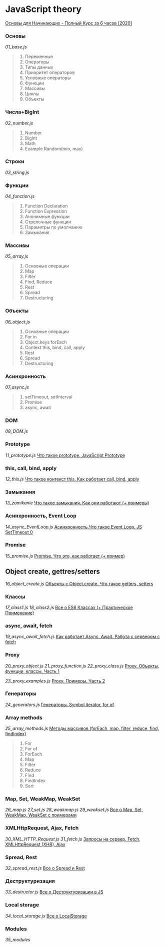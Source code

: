 # JavaScript theory

[Основы для Начинающих - Полный Курс за 6 часов [2020]](https://youtu.be/Bluxbh9CaQ0)

### Основы
*01_base.js*

> 1. Переменные
> 2. Операторы
> 3. Типы данных
> 4. Приоритет операторов
> 5. Условные операторы
> 6. Функции
> 7. Массивы
> 8. Циклы
> 9. Объекты

### Числа+BigInt
*02_number.js*

> 1. Number
> 2. BigInt
> 3. Math
> 4. Example Random(min, max)

### Строки
*03_string.js*

### Функции
*04_function.js*

> 1. Function Declaration
> 2. Function Expression
> 3. Анонимные функции
> 4. Стрелочные функции
> 5. Параметры по умолчанию
> 6. Замыкания

### Массивы
*05_array.js*

> 1. Основные операции
> 2. Map
> 3. Filter
> 4. Find, Reduce
> 5. Rest
> 6. Spread
> 7. Destructuring

### Объекты
*06_object.js*

> 1. Основные операции
> 2. For in
> 3. Object.keys forEach
> 4. Context this, bind, call, apply
> 5. Rest
> 6. Spread
> 7. Destructuring

### Асинхронность
*07_async.js*

> 1. setTimeout, setInterval
> 2. Promise
> 3. async, await

### DOM
*08_DOM.js*

### Prototype
*11_prototype.js*
[Что такое prototype. JavaScript Prototype](https://youtu.be/aQkgUUmUJy4)

### this, call, bind, apply
*12_this.js*
[Что такое контекст this. Как работает call, bind, apply](https://youtu.be/UGapN-hrekw)

### Замыкания
*13_zamikanie*
[Что такое замыкания. Как они работают (+ примеры)](https://youtu.be/pahO5XjnfLA)

### Асинхронность, Event Loop
*14_async_EventLoop.js*
[Асинхронность.Что такое Event Loop. JS SetTimeout 0](https://youtu.be/vIZs5tH-HGQ)

### Promise
*15_promise.js*
[Promise. Что это, как работает (+ пример)](https://youtu.be/1idOY3C1gYU)

## Object create, gettres/setters
*16_object_create.js*
[Объекты с Object.create. Что такое getters, setters](https://youtu.be/cS6nTVNzOPw)

### Классы
*17_class1.js*
*18_class2.js*
[Все о ES6 Классах (+ Практическое Применение)](https://youtu.be/uLY9GXGMXaA)

### async, await, fetch
*19_async_await_fetch.js*
[Как работает Async, Await. Работа с сервером c fetch](https://youtu.be/SHiUyM_fFME)

### Proxy
*20_proxy_object.js*
*21_proxy_function.js*
*22_proxy_class.js*
[Proxy. Объекты, функции, классы. Часть 1](https://youtu.be/np08WdS9OXg)

*23_proxy_examples.js*
[Proxy. Примеры. Часть 2](https://youtu.be/mSbyhHfxs04)

### Генераторы
*24_generators.js*
[Генераторы. Symbol iterator, for of](https://youtu.be/7wtbNNiOh30)

### Array methods
*25_array_methods.js*
[Методы массивов (forEach, map, filter, reduce, find, findIndex)](https://youtu.be/nEabP9CYCAQ)

> 1. For
> 2. For of
> 3. ForEach
> 4. Map
> 5. Filter
> 6. Reduce
> 7. Find
> 8. FindIndex
> 9. Sort

### Map, Set, WeakMap, WeakSet
*26_map.js*
*27_set.js*
*28_weakmap.js*
*29_weakset.js*
[Все о Map, Set, WeakMap, WeakSet с примерами](https://youtu.be/mbcP3Oc0PjU)

### XMLHttpRequest, Ajax, Fetch
*30_XML_HTTP_Request.js*
*31_fetch.js*
[Запросы на сервер. Fetch, XMLHttpRequest (XHR), Ajax](https://youtu.be/eKCD9djJQKc)

### Spread, Rest
*32_spread_rest.js*
[Все о Spread и Rest](https://youtu.be/SGeQ-U0G7dE)

### Деструктуризация
*33_destructor.js*
[Все о Деструктуризации в JS](https://youtu.be/wWYokY0Pt2M)

### Local storage
*34_local_storage.js*
[Все о LocalStorage](https://youtu.be/3-bZ7gLVSzo)

### Modules
*35_modules*
